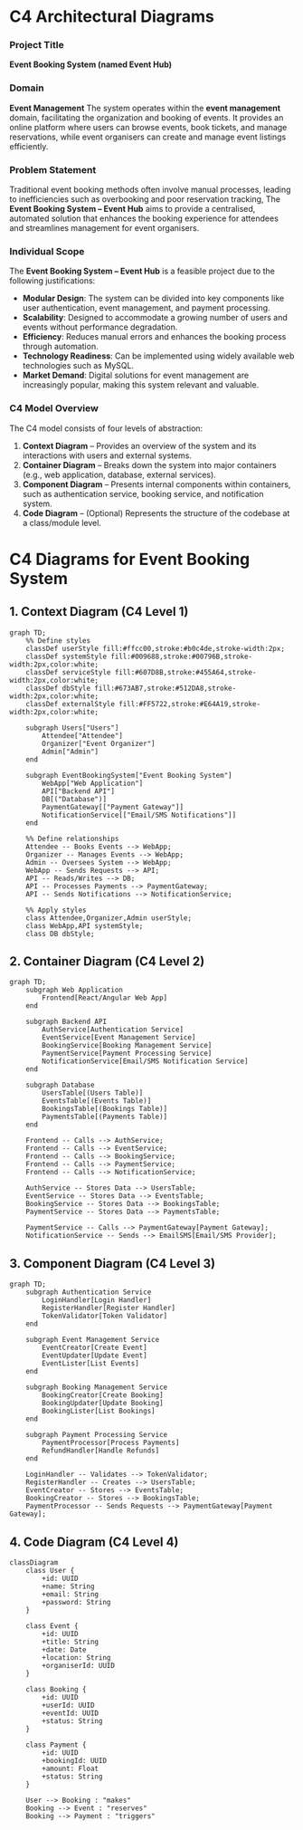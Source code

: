 # C4 Architectural Diagrams

### Project Title
**Event Booking System (named Event Hub)**

### Domain
**Event Management**
The system operates within the **event management** domain, facilitating the organization and booking of events. It provides an online platform where users can browse events, book tickets, and manage reservations, while event organisers can create and manage event listings efficiently.

### Problem Statement
Traditional event booking methods often involve manual processes, leading to inefficiencies such as overbooking and poor reservation tracking, The **Event Booking System – Event Hub** aims to provide a centralised, automated solution that enhances the booking experience for attendees and streamlines management for event organisers.

### Individual Scope
The **Event Booking System – Event Hub** is a feasible project due to the following justifications:
- **Modular Design**: The system can be divided into key components like user authentication, event management, and payment processing.
- **Scalability**: Designed to accommodate a growing number of users and events without performance degradation.
- **Efficiency**: Reduces manual errors and enhances the booking process through automation.
- **Technology Readiness**: Can be implemented using widely available web technologies such as MySQL.
- **Market Demand**: Digital solutions for event management are increasingly popular, making this system relevant and valuable.


### C4 Model Overview
The C4 model consists of four levels of abstraction:
1. **Context Diagram** – Provides an overview of the system and its interactions with users and external systems.
2. **Container Diagram** – Breaks down the system into major containers (e.g., web application, database, external services).
3. **Component Diagram** – Presents internal components within containers, such as authentication service, booking service, and notification system.
4. **Code Diagram** – (Optional) Represents the structure of the codebase at a class/module level.

# C4 Diagrams for Event Booking System

## 1. Context Diagram (C4 Level 1)

```mermaid
graph TD;
    %% Define styles
    classDef userStyle fill:#ffcc00,stroke:#b0c4de,stroke-width:2px;
    classDef systemStyle fill:#009688,stroke:#00796B,stroke-width:2px,color:white;
    classDef serviceStyle fill:#607D8B,stroke:#455A64,stroke-width:2px,color:white;
    classDef dbStyle fill:#673AB7,stroke:#512DA8,stroke-width:2px,color:white;
    classDef externalStyle fill:#FF5722,stroke:#E64A19,stroke-width:2px,color:white;
    
    subgraph Users["Users"]
        Attendee["Attendee"]
        Organizer["Event Organizer"]
        Admin["Admin"]
    end
    
    subgraph EventBookingSystem["Event Booking System"]
        WebApp["Web Application"]
        API["Backend API"]
        DB[("Database")]
        PaymentGateway[["Payment Gateway"]]
        NotificationService[["Email/SMS Notifications"]]
    end
    
    %% Define relationships
    Attendee -- Books Events --> WebApp;
    Organizer -- Manages Events --> WebApp;
    Admin -- Oversees System --> WebApp;
    WebApp -- Sends Requests --> API;
    API -- Reads/Writes --> DB;
    API -- Processes Payments --> PaymentGateway;
    API -- Sends Notifications --> NotificationService;

    %% Apply styles
    class Attendee,Organizer,Admin userStyle;
    class WebApp,API systemStyle;
    class DB dbStyle;
```


## 2. Container Diagram (C4 Level 2)
```mermaid
graph TD;
    subgraph Web Application
        Frontend[React/Angular Web App]
    end
    
    subgraph Backend API
        AuthService[Authentication Service]
        EventService[Event Management Service]
        BookingService[Booking Management Service]
        PaymentService[Payment Processing Service]
        NotificationService[Email/SMS Notification Service]
    end
    
    subgraph Database
        UsersTable[(Users Table)]
        EventsTable[(Events Table)]
        BookingsTable[(Bookings Table)]
        PaymentsTable[(Payments Table)]
    end
    
    Frontend -- Calls --> AuthService;
    Frontend -- Calls --> EventService;
    Frontend -- Calls --> BookingService;
    Frontend -- Calls --> PaymentService;
    Frontend -- Calls --> NotificationService;
    
    AuthService -- Stores Data --> UsersTable;
    EventService -- Stores Data --> EventsTable;
    BookingService -- Stores Data --> BookingsTable;
    PaymentService -- Stores Data --> PaymentsTable;
    
    PaymentService -- Calls --> PaymentGateway[Payment Gateway];
    NotificationService -- Sends --> EmailSMS[Email/SMS Provider];
```

## 3. Component Diagram (C4 Level 3)
```mermaid
graph TD;
    subgraph Authentication Service
        LoginHandler[Login Handler]
        RegisterHandler[Register Handler]
        TokenValidator[Token Validator]
    end
    
    subgraph Event Management Service
        EventCreator[Create Event]
        EventUpdater[Update Event]
        EventLister[List Events]
    end
    
    subgraph Booking Management Service
        BookingCreator[Create Booking]
        BookingUpdater[Update Booking]
        BookingLister[List Bookings]
    end
    
    subgraph Payment Processing Service
        PaymentProcessor[Process Payments]
        RefundHandler[Handle Refunds]
    end
    
    LoginHandler -- Validates --> TokenValidator;
    RegisterHandler -- Creates --> UsersTable;
    EventCreator -- Stores --> EventsTable;
    BookingCreator -- Stores --> BookingsTable;
    PaymentProcessor -- Sends Requests --> PaymentGateway[Payment Gateway];
```

## 4. Code Diagram (C4 Level 4) 
```mermaid
classDiagram
    class User {
        +id: UUID
        +name: String
        +email: String
        +password: String
    }
    
    class Event {
        +id: UUID
        +title: String
        +date: Date
        +location: String
        +organiserId: UUID
    }
    
    class Booking {
        +id: UUID
        +userId: UUID
        +eventId: UUID
        +status: String
    }
    
    class Payment {
        +id: UUID
        +bookingId: UUID
        +amount: Float
        +status: String
    }
    
    User --> Booking : "makes"
    Booking --> Event : "reserves"
    Booking --> Payment : "triggers"
```

